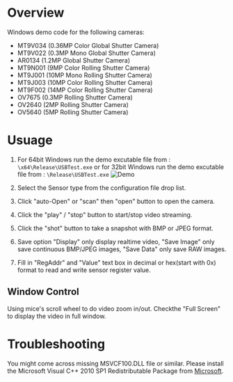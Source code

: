 # Overview

Windows demo code for the following cameras:

- MT9V034 (0.36MP Color Global Shutter Camera)
- MT9V022 (0.3MP Mono Global Shutter Camera)
- AR0134  (1.2MP Global Shutter Camera)
- MT9N001 (9MP Color Rolling Shutter Camera)
- MT9J001 (10MP Mono Rolling Shutter Camera)
- MT9J003 (10MP Color Rolling Shutter Camera)
- MT9F002 (14MP Color Rolling Shutter Camera)
- OV7675  (0.3MP Rolling Shutter Camera)
- OV2640  (2MP Rolling Shutter Camera)
- OV5640  (5MP Rolling Shutter Camera)


# Usuage

1. For 64bit Windows run the demo excutable file from : ``` \x64\Release\USBTest.exe ```
or for 32bit Windows run the demo excutable file from : ``` \Release\USBTest.exe ```
![Demo][Demo]

[Demo]:http://www.arducam.com/wp-content/uploads/2017/09/USB_Camera_Demo.jpg "Demo"


2. Select the Sensor type from the configuration file drop list.

3. Click "auto-Open" or "scan" then "open" button to open the camera.

4. Click the "play" / "stop" button to start/stop video streaming. 

5. Click the "shot" button to take a snapshot with BMP or JPEG format.

6. Save option "Display" only display realtime video, "Save Image" only save continuous BMP/JPEG images, "Save Data" only save RAW images.

7. Fill in "RegAddr" and "Value" text box in decimal or hex(start with 0x) format to read and write sensor register value.


## Window Control
Using mice's scroll wheel to do video zoom in/out.
Checkthe "Full Screen" to display the video in full window.


# Troubleshooting
You might come across missing MSVCF100.DLL file or similar.
Please install the Microsoft Visual C++ 2010 SP1 Redistributable Package from
[Microsoft](https://www.microsoft.com/en-US/download/details.aspx?id=8328).

